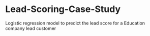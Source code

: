 # Lead-Scoring-Case-Study
Logistic regression model to predict the lead score for a Education company lead customer

